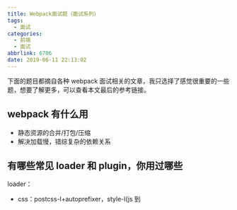 ```yaml
---
title: Webpack面试题（面试系列）
tags:
  - 面试
categories:
  - 前端
  - 面试
abbrlink: 6706
date: 2019-06-11 22:13:02
---
```


下面的题目都摘自各种 webpack 面试相关的文章，我只选择了感觉很重要的一些题，想要了解更多，可以查看本文最后的参考链接。

<!-- more -->

## webpack 有什么用

- 静态资源的合并/打包/压缩
- 解决加载慢，错综复杂的依赖关系

## 有哪些常见 loader 和 plugin，你用过哪些

loader：

- css：postcss-l+autoprefixer，style-l(js 到
